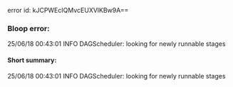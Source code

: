 error id: kJCPWEcIQMvcEUXVlKBw9A==
### Bloop error:

25/06/18 00:43:01 INFO DAGScheduler: looking for newly runnable stages
#### Short summary: 

25/06/18 00:43:01 INFO DAGScheduler: looking for newly runnable stages
